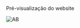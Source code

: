 Pré-visualização do website

![AB](https://github.com/heberGustavo/Websites/assets/44476616/fb001afb-aa4e-4ff7-81c2-c877e38a32af)
